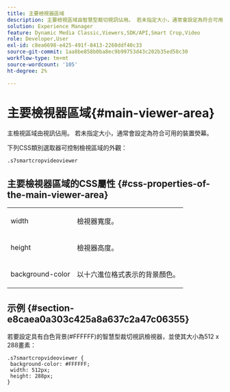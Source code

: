 ```yaml
---
title: 主要檢視器區域
description: 主要檢視區域由智慧型裁切視訊佔用。 若未指定大小，通常會設定為符合可用的裝置熒幕。
solution: Experience Manager
feature: Dynamic Media Classic,Viewers,SDK/API,Smart Crop,Video
role: Developer,User
exl-id: c8ea6698-e425-491f-8413-2260ddf40c33
source-git-commit: 1aa8be858b0ba8ec9b99753d43c202b35ed58c30
workflow-type: tm+mt
source-wordcount: '105'
ht-degree: 2%

---
```


# 主要檢視器區域{#main-viewer-area}

主檢視區域由視訊佔用。 若未指定大小，通常會設定為符合可用的裝置熒幕。

<!--<a id="section_061E550C1C1D4DB2BD663A898895B38C"></a>-->

下列CSS類別選取器可控制檢視區域的外觀：

```
.s7smartcropvideoviewer 
```

## 主要檢視器區域的CSS屬性 {#css-properties-of-the-main-viewer-area}

<table id="table_C48C56E696304C9BAFEE71BA9EA9A174"> 
 <tbody> 
  <tr> 
   <td colname="col1"> <p> <span class="codeph"> width </span> </p> </td> 
   <td colname="col2"> <p>檢視器寬度。 </p> </td> 
  </tr> 
  <tr> 
   <td colname="col1"> <p> <span class="codeph"> height </span> </p> </td> 
   <td colname="col2"> <p>檢視器高度。 </p> </td> 
  </tr> 
  <tr> 
   <td colname="col1"> <p> <span class="codeph"> background-color </span> </p> </td> 
   <td colname="col2"> <p> 以十六進位格式表示的背景顏色。 </p> </td> 
  </tr> 
 </tbody> 
</table>

## 示例 {#section-e8caea0a303c425a8a637c2a47c06355}

若要設定具有白色背景(#FFFFFF)的智慧型裁切視訊檢視器，並使其大小為512 x 288畫素：

```
.s7smartcropvideoviewer { 
 background-color: #FFFFFF; 
 width: 512px; 
 height: 288px;  
}
```
